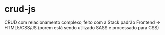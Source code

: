 # crud-js
CRUD com relacionamento complexo, feito com a Stack padrão Frontend => HTML5/CSS/JS (porem está sendo utilizado SASS e processado para CSS)
